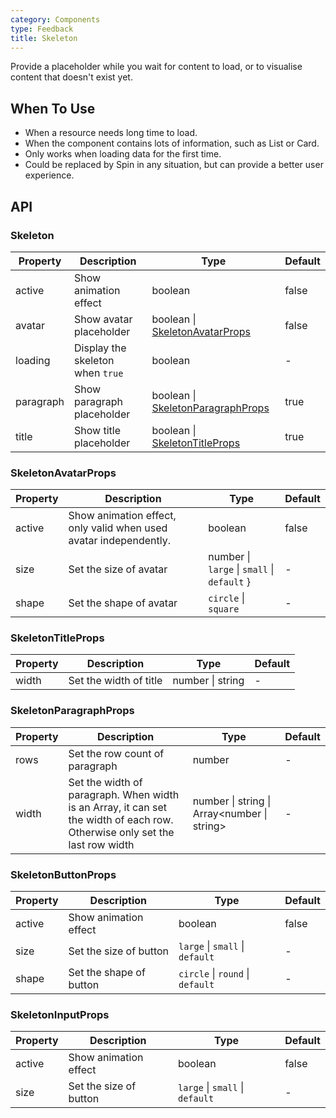 ```yaml
---
category: Components
type: Feedback
title: Skeleton
---
```


Provide a placeholder while you wait for content to load, or to visualise content that doesn't exist yet.

## When To Use

- When a resource needs long time to load.
- When the component contains lots of information, such as List or Card.
- Only works when loading data for the first time.
- Could be replaced by Spin in any situation, but can provide a better user experience.

## API

### Skeleton

| Property  | Description                      | Type                                                         | Default |
| --------- | -------------------------------- | ------------------------------------------------------------ | ------- |
| active    | Show animation effect            | boolean                                                      | false   |
| avatar    | Show avatar placeholder          | boolean \| [SkeletonAvatarProps](#SkeletonAvatarProps)       | false   |
| loading   | Display the skeleton when `true` | boolean                                                      | -       |
| paragraph | Show paragraph placeholder       | boolean \| [SkeletonParagraphProps](#SkeletonParagraphProps) | true    |
| title     | Show title placeholder           | boolean \| [SkeletonTitleProps](#SkeletonTitleProps)         | true    |

### SkeletonAvatarProps

| Property | Description                                                       | Type                                        | Default |
| -------- | ----------------------------------------------------------------- | ------------------------------------------- | ------- |
| active   | Show animation effect, only valid when used avatar independently. | boolean                                     | false   |
| size     | Set the size of avatar                                            | number \| `large` \| `small` \| `default` } | -       |
| shape    | Set the shape of avatar                                           | `circle` \| `square`                        | -       |

### SkeletonTitleProps

| Property | Description            | Type             | Default |
| -------- | ---------------------- | ---------------- | ------- |
| width    | Set the width of title | number \| string | -       |

### SkeletonParagraphProps

| Property | Description                                                                                                                 | Type                                        | Default |
| -------- | --------------------------------------------------------------------------------------------------------------------------- | ------------------------------------------- | ------- |
| rows     | Set the row count of paragraph                                                                                              | number                                      | -       |
| width    | Set the width of paragraph. When width is an Array, it can set the width of each row. Otherwise only set the last row width | number \| string \| Array<number \| string> | -       |

### SkeletonButtonProps

| Property | Description             | Type                             | Default |
| -------- | ----------------------- | -------------------------------- | ------- |
| active   | Show animation effect   | boolean                          | false   |
| size     | Set the size of button  | `large` \| `small` \| `default`  | -       |
| shape    | Set the shape of button | `circle` \| `round` \| `default` | -       |

### SkeletonInputProps

| Property | Description            | Type                            | Default |
| -------- | ---------------------- | ------------------------------- | ------- |
| active   | Show animation effect  | boolean                         | false   |
| size     | Set the size of button | `large` \| `small` \| `default` | -       |
